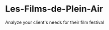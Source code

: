 <meta property="og:image" content="https://raw.githubusercontent.com/sebastien-d-me/Les-Films-de-Plein-Air/main/ressources/images/logo/logo.png">

# Les-Films-de-Plein-Air
Analyze your client's needs for their film festival
